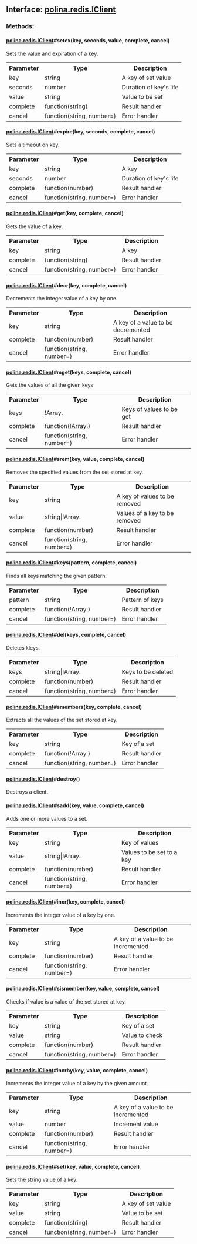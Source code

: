 ## **Interface: <a href="https://github.com/LiveTex/Node-Polina/tree/master/docs/Node-Polina/polina/namespaces/polina.redis/interfaces/polina.redis.IClient.md">polina.redis.IClient</a>**

 






### **Methods:**



#### <a href="https://github.com/LiveTex/Node-Polina/tree/master/docs/Node-Polina/polina/namespaces/polina.redis/interfaces/polina.redis.IClient.md">polina.redis.IClient</a>#setex(key, seconds, value, complete, cancel)

 Sets the value and expiration of a key.  



<table>
  <tr>
    <th>Parameter</th><th>Type</th><th>Description</th>
  </tr>
  
  <tr>
    <td>key</td><td>string</td><td>A key of set value</td>
  </tr>
  
  <tr>
    <td>seconds</td><td>number</td><td>Duration of key's life</td>
  </tr>
  
  <tr>
    <td>value</td><td>string</td><td>Value to be set</td>
  </tr>
  
  <tr>
    <td>complete</td><td>function(string)</td><td>Result handler</td>
  </tr>
  
  <tr>
    <td>cancel</td><td>function(string, number=)</td><td>Error handler</td>
  </tr>
  
</table>





#### <a href="https://github.com/LiveTex/Node-Polina/tree/master/docs/Node-Polina/polina/namespaces/polina.redis/interfaces/polina.redis.IClient.md">polina.redis.IClient</a>#expire(key, seconds, complete, cancel)

 Sets a timeout on key.  



<table>
  <tr>
    <th>Parameter</th><th>Type</th><th>Description</th>
  </tr>
  
  <tr>
    <td>key</td><td>string</td><td>A key</td>
  </tr>
  
  <tr>
    <td>seconds</td><td>number</td><td>Duration of key's life</td>
  </tr>
  
  <tr>
    <td>complete</td><td>function(number)</td><td>Result handler</td>
  </tr>
  
  <tr>
    <td>cancel</td><td>function(string, number=)</td><td>Error handler</td>
  </tr>
  
</table>





#### <a href="https://github.com/LiveTex/Node-Polina/tree/master/docs/Node-Polina/polina/namespaces/polina.redis/interfaces/polina.redis.IClient.md">polina.redis.IClient</a>#get(key, complete, cancel)

 Gets the value of a key.  



<table>
  <tr>
    <th>Parameter</th><th>Type</th><th>Description</th>
  </tr>
  
  <tr>
    <td>key</td><td>string</td><td>A key</td>
  </tr>
  
  <tr>
    <td>complete</td><td>function(string)</td><td>Result handler</td>
  </tr>
  
  <tr>
    <td>cancel</td><td>function(string, number=)</td><td>Error handler</td>
  </tr>
  
</table>





#### <a href="https://github.com/LiveTex/Node-Polina/tree/master/docs/Node-Polina/polina/namespaces/polina.redis/interfaces/polina.redis.IClient.md">polina.redis.IClient</a>#decr(key, complete, cancel)

 Decrements the integer value of a key by one.  



<table>
  <tr>
    <th>Parameter</th><th>Type</th><th>Description</th>
  </tr>
  
  <tr>
    <td>key</td><td>string</td><td>A key of a value to be decremented</td>
  </tr>
  
  <tr>
    <td>complete</td><td>function(number)</td><td>Result handler</td>
  </tr>
  
  <tr>
    <td>cancel</td><td>function(string, number=)</td><td>Error handler</td>
  </tr>
  
</table>





#### <a href="https://github.com/LiveTex/Node-Polina/tree/master/docs/Node-Polina/polina/namespaces/polina.redis/interfaces/polina.redis.IClient.md">polina.redis.IClient</a>#mget(keys, complete, cancel)

 Gets the values of all the given keys  



<table>
  <tr>
    <th>Parameter</th><th>Type</th><th>Description</th>
  </tr>
  
  <tr>
    <td>keys</td><td>!Array.<string></td><td>Keys of values to be get</td>
  </tr>
  
  <tr>
    <td>complete</td><td>function(!Array.<string>)</td><td>Result handler</td>
  </tr>
  
  <tr>
    <td>cancel</td><td>function(string, number=)</td><td>Error handler</td>
  </tr>
  
</table>





#### <a href="https://github.com/LiveTex/Node-Polina/tree/master/docs/Node-Polina/polina/namespaces/polina.redis/interfaces/polina.redis.IClient.md">polina.redis.IClient</a>#srem(key, value, complete, cancel)

 Removes the specified values from the set stored at key.  



<table>
  <tr>
    <th>Parameter</th><th>Type</th><th>Description</th>
  </tr>
  
  <tr>
    <td>key</td><td>string</td><td>A key of values to be removed</td>
  </tr>
  
  <tr>
    <td>value</td><td>string|!Array.<string></td><td>Values of a key to be removed</td>
  </tr>
  
  <tr>
    <td>complete</td><td>function(number)</td><td>Result handler</td>
  </tr>
  
  <tr>
    <td>cancel</td><td>function(string, number=)</td><td>Error handler</td>
  </tr>
  
</table>





#### <a href="https://github.com/LiveTex/Node-Polina/tree/master/docs/Node-Polina/polina/namespaces/polina.redis/interfaces/polina.redis.IClient.md">polina.redis.IClient</a>#keys(pattern, complete, cancel)

 Finds all keys matching the given pattern.  



<table>
  <tr>
    <th>Parameter</th><th>Type</th><th>Description</th>
  </tr>
  
  <tr>
    <td>pattern</td><td>string</td><td>Pattern of keys</td>
  </tr>
  
  <tr>
    <td>complete</td><td>function(!Array.<string>)</td><td>Result handler</td>
  </tr>
  
  <tr>
    <td>cancel</td><td>function(string, number=)</td><td>Error handler</td>
  </tr>
  
</table>





#### <a href="https://github.com/LiveTex/Node-Polina/tree/master/docs/Node-Polina/polina/namespaces/polina.redis/interfaces/polina.redis.IClient.md">polina.redis.IClient</a>#del(keys, complete, cancel)

 Deletes kleys.  



<table>
  <tr>
    <th>Parameter</th><th>Type</th><th>Description</th>
  </tr>
  
  <tr>
    <td>keys</td><td>string|!Array.<string></td><td>Keys to be deleted</td>
  </tr>
  
  <tr>
    <td>complete</td><td>function(number)</td><td>Result handler</td>
  </tr>
  
  <tr>
    <td>cancel</td><td>function(string, number=)</td><td>Error handler</td>
  </tr>
  
</table>





#### <a href="https://github.com/LiveTex/Node-Polina/tree/master/docs/Node-Polina/polina/namespaces/polina.redis/interfaces/polina.redis.IClient.md">polina.redis.IClient</a>#smembers(key, complete, cancel)

 Extracts all the values of the set stored at key.  



<table>
  <tr>
    <th>Parameter</th><th>Type</th><th>Description</th>
  </tr>
  
  <tr>
    <td>key</td><td>string</td><td>Key of a set</td>
  </tr>
  
  <tr>
    <td>complete</td><td>function(!Array.<string>)</td><td>Result handler</td>
  </tr>
  
  <tr>
    <td>cancel</td><td>function(string, number=)</td><td>Error handler</td>
  </tr>
  
</table>





#### <a href="https://github.com/LiveTex/Node-Polina/tree/master/docs/Node-Polina/polina/namespaces/polina.redis/interfaces/polina.redis.IClient.md">polina.redis.IClient</a>#destroy()

 Destroys a client. 







#### <a href="https://github.com/LiveTex/Node-Polina/tree/master/docs/Node-Polina/polina/namespaces/polina.redis/interfaces/polina.redis.IClient.md">polina.redis.IClient</a>#sadd(key, value, complete, cancel)

 Adds one or more values to a set.  



<table>
  <tr>
    <th>Parameter</th><th>Type</th><th>Description</th>
  </tr>
  
  <tr>
    <td>key</td><td>string</td><td>Key of values</td>
  </tr>
  
  <tr>
    <td>value</td><td>string|!Array.<string></td><td>Values to be set to a key</td>
  </tr>
  
  <tr>
    <td>complete</td><td>function(number)</td><td>Result handler</td>
  </tr>
  
  <tr>
    <td>cancel</td><td>function(string, number=)</td><td>Error handler</td>
  </tr>
  
</table>





#### <a href="https://github.com/LiveTex/Node-Polina/tree/master/docs/Node-Polina/polina/namespaces/polina.redis/interfaces/polina.redis.IClient.md">polina.redis.IClient</a>#incr(key, complete, cancel)

 Increments the integer value of a key by one.  



<table>
  <tr>
    <th>Parameter</th><th>Type</th><th>Description</th>
  </tr>
  
  <tr>
    <td>key</td><td>string</td><td>A key of a value to be incremented</td>
  </tr>
  
  <tr>
    <td>complete</td><td>function(number)</td><td>Result handler</td>
  </tr>
  
  <tr>
    <td>cancel</td><td>function(string, number=)</td><td>Error handler</td>
  </tr>
  
</table>





#### <a href="https://github.com/LiveTex/Node-Polina/tree/master/docs/Node-Polina/polina/namespaces/polina.redis/interfaces/polina.redis.IClient.md">polina.redis.IClient</a>#sismember(key, value, complete, cancel)

 Checks if value is a value of the set stored at key.  



<table>
  <tr>
    <th>Parameter</th><th>Type</th><th>Description</th>
  </tr>
  
  <tr>
    <td>key</td><td>string</td><td>Key of a set</td>
  </tr>
  
  <tr>
    <td>value</td><td>string</td><td>Value to check</td>
  </tr>
  
  <tr>
    <td>complete</td><td>function(number)</td><td>Result handler</td>
  </tr>
  
  <tr>
    <td>cancel</td><td>function(string, number=)</td><td>Error handler</td>
  </tr>
  
</table>





#### <a href="https://github.com/LiveTex/Node-Polina/tree/master/docs/Node-Polina/polina/namespaces/polina.redis/interfaces/polina.redis.IClient.md">polina.redis.IClient</a>#incrby(key, value, complete, cancel)

 Increments the integer value of a key by the given amount.  



<table>
  <tr>
    <th>Parameter</th><th>Type</th><th>Description</th>
  </tr>
  
  <tr>
    <td>key</td><td>string</td><td>A key of a value to be incremented</td>
  </tr>
  
  <tr>
    <td>value</td><td>number</td><td>Increment value</td>
  </tr>
  
  <tr>
    <td>complete</td><td>function(number)</td><td>Result handler</td>
  </tr>
  
  <tr>
    <td>cancel</td><td>function(string, number=)</td><td>Error handler</td>
  </tr>
  
</table>





#### <a href="https://github.com/LiveTex/Node-Polina/tree/master/docs/Node-Polina/polina/namespaces/polina.redis/interfaces/polina.redis.IClient.md">polina.redis.IClient</a>#set(key, value, complete, cancel)

 Sets the string value of a key.  



<table>
  <tr>
    <th>Parameter</th><th>Type</th><th>Description</th>
  </tr>
  
  <tr>
    <td>key</td><td>string</td><td>A key of set value</td>
  </tr>
  
  <tr>
    <td>value</td><td>string</td><td>Value to be set</td>
  </tr>
  
  <tr>
    <td>complete</td><td>function(string)</td><td>Result handler</td>
  </tr>
  
  <tr>
    <td>cancel</td><td>function(string, number=)</td><td>Error handler</td>
  </tr>
  
</table>







